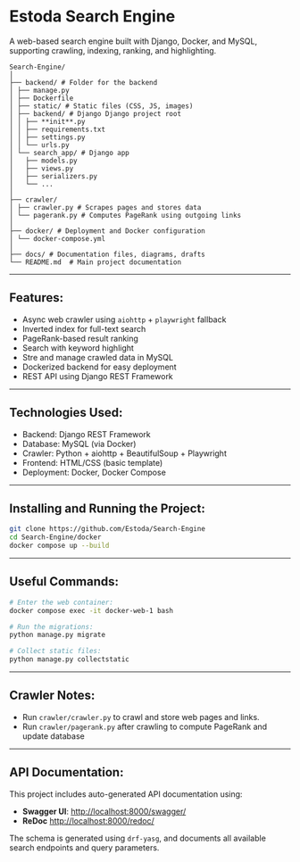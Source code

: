 # Estoda Search Engine

A web-based search engine built with Django, Docker, and MySQL, supporting crawling, indexing, ranking, and highlighting.

```text
Search-Engine/
│
├── backend/ # Folder for the backend
│ ├── manage.py
│ ├── Dockerfile
│ ├── static/ # Static files (CSS, JS, images)
│ ├── backend/ # Django Django project root
│ │ ├── **init**.py
│ │ ├── requirements.txt
│ │ ├── settings.py
│ │ └── urls.py
│ └── search_app/ # Django app
│   ├── models.py
│   ├── views.py
│   ├── serializers.py
│   └── ...
│
├── crawler/
│ ├── crawler.py # Scrapes pages and stores data
│ └── pagerank.py # Computes PageRank using outgoing links
│
├── docker/ # Deployment and Docker configuration
│ └── docker-compose.yml
│
├── docs/ # Documentation files, diagrams, drafts
└── README.md  # Main project documentation
```
---

## Features:
- Async web crawler using `aiohttp` + `playwright` fallback
- Inverted index for full-text search
- PageRank-based result ranking
- Search with keyword highlight
- Stre and manage crawled data in MySQL
- Dockerized backend for easy deployment
- REST API using Django REST Framework

---

## Technologies Used:

- Backend: Django REST Framework
- Database: MySQL (via Docker)
- Crawler: Python + aiohttp + BeautifulSoup + Playwright
- Frontend: HTML/CSS (basic template)
- Deployment: Docker, Docker Compose

---

## Installing and Running the Project:

```bash
git clone https://github.com/Estoda/Search-Engine
cd Search-Engine/docker
docker compose up --build
```

---
## Useful Commands: 

```bash
# Enter the web container:
docker compose exec -it docker-web-1 bash

# Run the migrations:
python manage.py migrate

# Collect static files:
python manage.py collectstatic
```

---

## Crawler Notes:

- Run `crawler/crawler.py` to crawl and store web pages and links.
- Run `crawler/pagerank.py` after crawling to compute PageRank and update database

---


## API Documentation:

This project includes auto-generated API documentation using:

- **Swagger UI**: [http://localhost:8000/swagger/](http://localhost:8000/swagger/)
- **ReDoc** [http://localhost:8000/redoc/](http://localhost:8000/redoc/)

The schema is generated using `drf-yasg`, and documents all available search endpoints and query parameters.